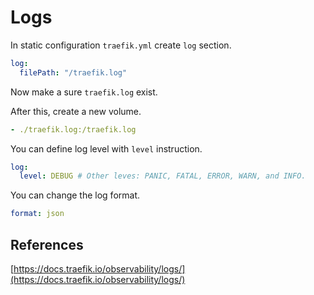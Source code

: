 # Logs

In static configuration `traefik.yml` create `log` section.

```yaml
log:
  filePath: "/traefik.log"
```

Now make a sure `traefik.log` exist.

After this, create a new volume.

```yaml
- ./traefik.log:/traefik.log
```

You can define log level with `level` instruction.

```yaml
log:
  level: DEBUG # Other leves: PANIC, FATAL, ERROR, WARN, and INFO.
```

You can change the log format.

```yaml
format: json
```

## References

[https://docs.traefik.io/observability/logs/](https://docs.traefik.io/observability/logs/)